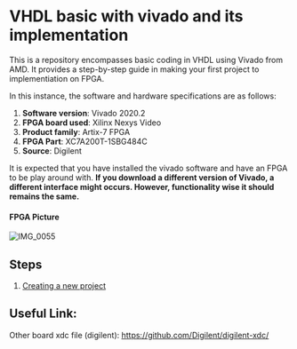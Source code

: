# VHDL basic with vivado and its implementation

This is a repository encompasses basic coding in VHDL using Vivado from AMD. It provides a step-by-step guide in making your first project to implementiation on FPGA. 

In this instance, the software and hardware specifications are as follows:
1. **Software version**: Vivado 2020.2 
2. **FPGA board used**: Xilinx Nexys Video
3. **Product family**: Artix-7 FPGA
4. **FPGA Part**: XC7A200T-1SBG484C
5. **Source**: Digilent

It is expected that you have installed the vivado software and have an FPGA to be play around with. **If you download a different version of Vivado, a different interface might occurs. However, functionality wise it should remains the same.**

#### FPGA Picture
![IMG_0055](https://github.com/user-attachments/assets/b6b11914-3d53-4af2-9472-52af5ccbd7b2)

## Steps
1. [Creating a new project](https://github.com/FebianFebian1/VHDL_vivado_basic/tree/main/Create_new_project)

## Useful Link:
Other board xdc file (digilent): https://github.com/Digilent/digilent-xdc/
